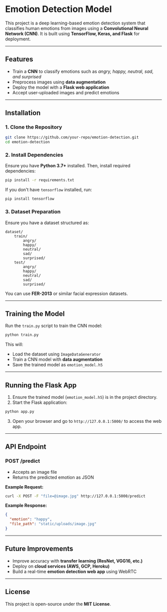 # Emotion Detection Model

This project is a deep learning-based emotion detection system that classifies human emotions from images using a **Convolutional Neural Network (CNN)**. It is built using **TensorFlow, Keras, and Flask** for deployment.

---

## Features

- Train a **CNN** to classify emotions such as *angry, happy, neutral, sad, and surprised*
- Preprocess images using **data augmentation**
- Deploy the model with a **Flask web application**
- Accept user-uploaded images and predict emotions

---

## Installation

### **1. Clone the Repository**

```sh
git clone https://github.com/your-repo/emotion-detection.git
cd emotion-detection
```

### **2. Install Dependencies**

Ensure you have **Python 3.7+** installed. Then, install required dependencies:

```sh
pip install -r requirements.txt
```

If you don't have `tensorflow` installed, run:

```sh
pip install tensorflow
```

### **3. Dataset Preparation**

Ensure you have a dataset structured as:

```
dataset/
    train/
        angry/
        happy/
        neutral/
        sad/
        surprised/
    test/
        angry/
        happy/
        neutral/
        sad/
        surprised/
```

You can use **FER-2013** or similar facial expression datasets.

---

## Training the Model

Run the `train.py` script to train the CNN model:

```sh
python train.py
```

This will:

- Load the dataset using `ImageDataGenerator`
- Train a CNN model with **data augmentation**
- Save the trained model as `emotion_model.h5`

---

## Running the Flask App

1. Ensure the trained model (`emotion_model.h5`) is in the project directory.
2. Start the Flask application:

```sh
python app.py
```

3. Open your browser and go to `http://127.0.0.1:5000/` to access the web app.

---

## API Endpoint

### **POST /predict**

- Accepts an image file
- Returns the predicted emotion as JSON

**Example Request:**

```sh
curl -X POST -F "file=@image.jpg" http://127.0.0.1:5000/predict
```

**Example Response:**

```json
{
  "emotion": "happy",
  "file_path": "static/uploads/image.jpg"
}
```

---

## Future Improvements

- Improve accuracy with **transfer learning (ResNet, VGG16, etc.)**
- Deploy on **cloud services (AWS, GCP, Heroku)**
- Build a real-time **emotion detection web app** using WebRTC

---

## License

This project is open-source under the **MIT License**.

